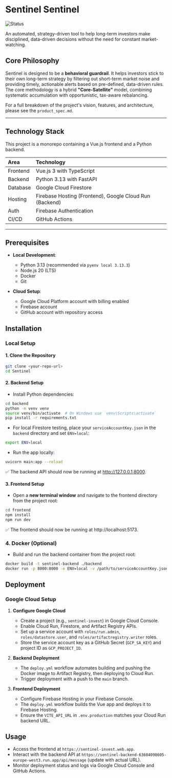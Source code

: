 # Sentinel  Sentinel

![Status](https://img.shields.io/badge/status-Work%20In%20Progress-orange)

An automated, strategy-driven tool to help long-term investors make disciplined, data-driven decisions without the need for constant market-watching.

## Core Philosophy

Sentinel is designed to be a **behavioral guardrail**. It helps investors stick to their own long-term strategy by filtering out short-term market noise and providing timely, actionable alerts based on pre-defined, data-driven rules. The core methodology is a hybrid **"Core-Satellite"** model, combining systematic accumulation with opportunistic, tax-aware rebalancing.

For a full breakdown of the project's vision, features, and architecture, please see the `product_spec.md`.

---

## Technology Stack

This project is a monorepo containing a Vue.js frontend and a Python backend.

| Area      | Technology                                    |
| :-------- | :-------------------------------------------- |
| Frontend  | Vue.js 3 with TypeScript                      |
| Backend   | Python 3.13 with FastAPI                      |
| Database  | Google Cloud Firestore                        |
| Hosting   | Firebase Hosting (Frontend), Google Cloud Run (Backend) |
| Auth      | Firebase Authentication                       |
| CI/CD     | GitHub Actions                                |

---

## Prerequisites

- **Local Development**:
  - Python 3.13 (recommended via `pyenv local 3.13.3`)
  - Node.js 20 (LTS)
  - Docker
  - Git

- **Cloud Setup**:
  - Google Cloud Platform account with billing enabled
  - Firebase account
  - GitHub account with repository access

## Installation

### Local Setup

#### 1. Clone the Repository

```bash
git clone <your-repo-url>
cd Sentinel
``` 

#### 2. Backend Setup

- Install Python dependencies:

```bash
cd backend
python -m venv venv
source venv/bin/activate  # On Windows use `venv\Scripts\activate`
pip install -r requirements.txt
``` 

- For local Firestore testing, place your `serviceAccountKey.json` in the `backend` directory and set `ENV=local`:

```bash
export ENV=local
``` 

- Run the app locally:

```bash
uvicorn main:app --reload
```
✅ The backend API should now be running at http://127.0.0.1:8000.

#### 3. Frontend Setup

- Open a **new terminal window** and navigate to the frontend directory from the project root:

```bash
cd frontend
npm install
npm run dev
```
✅ The frontend should now be running at http://localhost:5173.


### 4. Docker (Optional)

- Build and run the backend container from the project root:

```bash
docker build -t sentinel-backend ./backend
docker run -p 8000:8000 -e ENV=local -v /path/to/serviceAccountKey.json:/app/../serviceAccountKey.json sentinel-backend
```

## Deployment

### Google Cloud Setup

1. **Configure Google Cloud**
   - Create a project (e.g., `sentinel-invest`) in Google Cloud Console.
   - Enable Cloud Run, Firestore, and Artifact Registry APIs.
   - Set up a service account with `roles/run.admin`, `roles/datastore.user`, and `roles/artifactregistry.writer` roles.
   - Store the service account key as a GitHub Secret (`GCP_SA_KEY`) and project ID as `GCP_PROJECT_ID`.

2. **Backend Deployment**
   - The `deploy.yml` workflow automates building and pushing the Docker image to Artifact Registry, then deploying to Cloud Run.
   - Trigger deployment with a push to the `main` branch.

3. **Frontend Deployment**
   - Configure Firebase Hosting in your Firebase Console.
   - The `deploy.yml` workflow builds the Vue app and deploys it to Firebase Hosting.
   - Ensure the `VITE_API_URL` in `.env.production` matches your Cloud Run backend URL.


## Usage

- Access the frontend at `https://sentinel-invest.web.app`.
- Interact with the backend API at `https://sentinel-backend-63684098605-europe-west3.run.app/api/message` (update with actual URL).
- Monitor deployment status and logs via Google Cloud Console and GitHub Actions.


